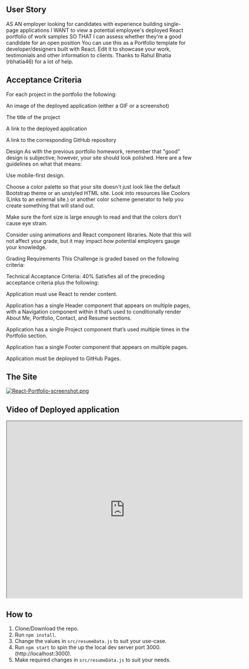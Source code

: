 

## User Story
AS AN employer looking for candidates with experience building single-page applications
I WANT to view a potential employee's deployed React portfolio of work samples
SO THAT I can assess whether they're a good candidate for an open position
You can use this as a Portfolio template for developer/designers built with React. Edit it to showcase your work, testimonials and other information to clients.
Thanks to Rahul Bhatia (rbhatia46) for a lot of help.

## Acceptance Criteria
For each project  in the portfolio the following:

An image of the deployed application (either a GIF or a screenshot)

The title of the project

A link to the deployed application

A link to the corresponding GitHub repository

Design
As with the previous portfolio homework, remember that "good" design is subjective; however, your site should look polished. Here are a few guidelines on what that means:

Use mobile-first design.

Choose a color palette so that your site doesn't just look like the default Bootstrap theme or an unstyled HTML site. Look into resources like Coolors (Links to an external site.) or another color scheme generator to help you create something that will stand out.

Make sure the font size is large enough to read and that the colors don't cause eye strain.

Consider using animations and React component libraries. Note that this will not affect your grade, but it may impact how potential employers gauge your knowledge.

Grading Requirements
This Challenge is graded based on the following criteria:

Technical Acceptance Criteria: 40%
Satisfies all of the preceding acceptance criteria plus the following:

Application must use React to render content.

Application has a single Header component that appears on multiple pages, with a Navigation component within it that’s used to conditionally render About Me, Portfolio, Contact, and Resume sections.

Application has a single Project component that’s used multiple times in the Portfolio section.

Application has a single Footer component that appears on multiple pages.

Application must be deployed to GitHub Pages.

## The Site
[![React-Portfolio-screenshot.png](https://i.postimg.cc/D0SVpCCT/React-Portfolio-screenshot.png)](https://postimg.cc/ctG5rcy9)

## Video of Deployed application

<iframe src="https://drive.google.com/file/d/157uJLGIlnjpA_xjF7KSFpnbiS8eQhBFl/preview" width="640" height="480">Click me!</iframe>

## How to 
1. Clone/Download the repo.
2. Run  ``` npm install ```.
3. Change the values in ```src/resumeData.js``` to suit your use-case.
4. Run ```npm start``` to spin the up the local dev server port 3000.(http://localhost:3000).
5. Make required changes in ```src/resumeData.js``` to suit your needs.

